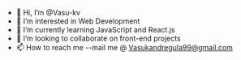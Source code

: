 - 👋 Hi, I’m @Vasu-kv
- 👀 I’m interested in Web Development
- 🌱 I’m currently learning JavaScript and React.js
- 💞️ I’m looking to collaborate on front-end projects
- 📫 How to reach me --mail me @ Vasukandregula99@gmail.com


<!---
Vasu-kv/Vasu-kv is a ✨ special ✨ repository because its `README.md` (this file) appears on your GitHub profile.
You can click the Preview link to take a look at your changes.
--->
